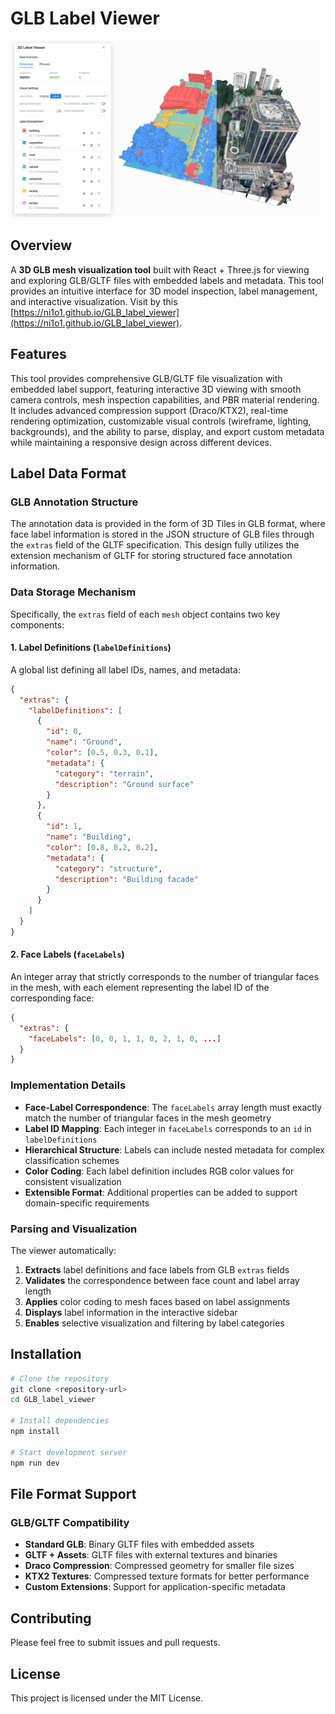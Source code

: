 # GLB Label Viewer

![GLB Label Viewer Interface](./images/3Dlabelviewer.jpg)

## Overview

A **3D GLB mesh visualization tool** built with React + Three.js for viewing and exploring GLB/GLTF files with embedded labels and metadata. This tool provides an intuitive interface for 3D model inspection, label management, and interactive visualization. Visit by this [https://ni1o1.github.io/GLB_label_viewer](https://ni1o1.github.io/GLB_label_viewer).

## Features

This tool provides comprehensive GLB/GLTF file visualization with embedded label support, featuring interactive 3D viewing with smooth camera controls, mesh inspection capabilities, and PBR material rendering. It includes advanced compression support (Draco/KTX2), real-time rendering optimization, customizable visual controls (wireframe, lighting, backgrounds), and the ability to parse, display, and export custom metadata while maintaining a responsive design across different devices.


## Label Data Format

### GLB Annotation Structure

The annotation data is provided in the form of 3D Tiles in GLB format, where face label information is stored in the JSON structure of GLB files through the `extras` field of the GLTF specification. This design fully utilizes the extension mechanism of GLTF for storing structured face annotation information.

### Data Storage Mechanism

Specifically, the `extras` field of each `mesh` object contains two key components:

#### 1. Label Definitions (`labelDefinitions`)
A global list defining all label IDs, names, and metadata:

```json
{
  "extras": {
    "labelDefinitions": [
      {
        "id": 0,
        "name": "Ground",
        "color": [0.5, 0.3, 0.1],
        "metadata": {
          "category": "terrain",
          "description": "Ground surface"
        }
      },
      {
        "id": 1,
        "name": "Building",
        "color": [0.8, 0.2, 0.2],
        "metadata": {
          "category": "structure",
          "description": "Building facade"
        }
      }
    ]
  }
}
```

#### 2. Face Labels (`faceLabels`)
An integer array that strictly corresponds to the number of triangular faces in the mesh, with each element representing the label ID of the corresponding face:

```json
{
  "extras": {
    "faceLabels": [0, 0, 1, 1, 0, 2, 1, 0, ...]
  }
}
```

### Implementation Details

- **Face-Label Correspondence**: The `faceLabels` array length must exactly match the number of triangular faces in the mesh geometry
- **Label ID Mapping**: Each integer in `faceLabels` corresponds to an `id` in `labelDefinitions`
- **Hierarchical Structure**: Labels can include nested metadata for complex classification schemes
- **Color Coding**: Each label definition includes RGB color values for consistent visualization
- **Extensible Format**: Additional properties can be added to support domain-specific requirements

### Parsing and Visualization

The viewer automatically:
1. **Extracts** label definitions and face labels from GLB `extras` fields
2. **Validates** the correspondence between face count and label array length
3. **Applies** color coding to mesh faces based on label assignments
4. **Displays** label information in the interactive sidebar
5. **Enables** selective visualization and filtering by label categories


## Installation

```bash
# Clone the repository
git clone <repository-url>
cd GLB_label_viewer

# Install dependencies
npm install

# Start development server
npm run dev
```

## File Format Support

### GLB/GLTF Compatibility
- **Standard GLB**: Binary GLTF files with embedded assets
- **GLTF + Assets**: GLTF files with external textures and binaries
- **Draco Compression**: Compressed geometry for smaller file sizes
- **KTX2 Textures**: Compressed texture formats for better performance
- **Custom Extensions**: Support for application-specific metadata


## Contributing

Please feel free to submit issues and pull requests.

## License

This project is licensed under the MIT License.
